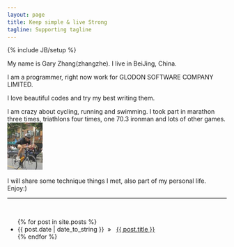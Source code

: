 ```yaml
---
layout: page
title: Keep simple & live Strong
tagline: Supporting tagline
---
```

{% include JB/setup %}

My name is Gary Zhang(zhangzhe). I live in BeiJing, China.

I am a programmer, right now work for GLODON SOFTWARE COMPANY LIMITED.

I love beautiful codes and try my best writing them.


I am crazy about cycling, running and swimming. I took part in marathon three times, triathlons four times, one 70.3 ironman and lots of other games.![Alt text](/images/portrait.jpg "me")

I will share some technique things I met, also part of my personal life. Enjoy:)
<br>

***

<br>

<ul class="posts">
  {% for post in site.posts %}
    <li><span>{{ post.date | date_to_string }}</span>&nbsp; &raquo; &nbsp; <a href="{{ BASE_PATH }}{{ post.url }}">{{ post.title }}</a></li>
  {% endfor %}
</ul>



